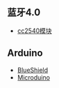 
## 蓝牙4.0

* [cc2540模块](cc2540.html)

## Arduino

* [BlueShield](blueshield.html)
* [Microduino](microduino.html)



